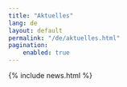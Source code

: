 ```yaml
---
title: "Aktuelles"
lang: de
layout: default
permalink: "/de/aktuelles.html"
pagination:
    enabled: true
---
```


{% include news.html %}